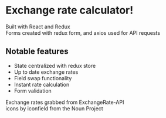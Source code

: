 # Exchange rate calculator!

Built with React and Redux  
Forms created with redux form, and axios used for API requests

## Notable features

- State centralized with redux store
- Up to date exchange rates
- Field swap functionality
- Instant rate calculation
- Form validation

Exchange rates grabbed from ExchangeRate-API  
icons by iconfield from the Noun Project
